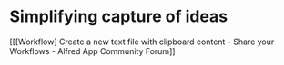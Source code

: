 # Simplifying capture of ideas

[[[Workflow] Create a new text file with clipboard content - Share your Workflows - Alfred App Community Forum]]